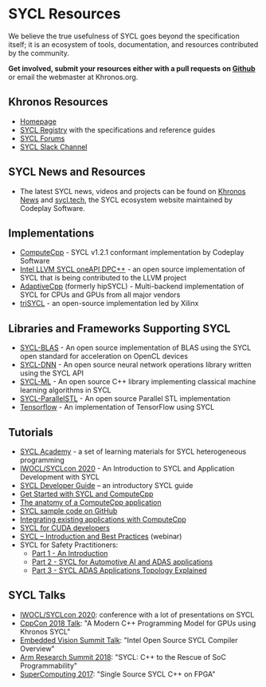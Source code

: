 # SYCL Resources

We believe the true usefulness of SYCL goes beyond the specification
itself; it is an ecosystem of tools, documentation, and resources
contributed by the community.

**Get involved, submit your resources either with a pull requests on [Github](https://github.com/KhronosGroup/Khronosdotorg/blob/master/api/sycl/resources.md)** or email the webmaster at Khronos.org.

## Khronos Resources
* [Homepage](https://www.khronos.org/sycl/)
* [SYCL Registry](https://www.khronos.org/registry/SYCL/) with the
  specifications and reference guides
* [SYCL Forums](https://community.khronos.org/c/sycl)
* [SYCL Slack Channel](https://khr.io/slack)

## SYCL News and Resources
* The latest SYCL news, videos and projects can be found on [Khronos News](https://www.khronos.org/news/tags/tag/SYCL) and [sycl.tech](https://sycl.tech), the SYCL ecosystem website maintained by Codeplay Software.

## Implementations
* [ComputeCpp](http://developer.codeplay.com/) - SYCL v1.2.1 conformant implementation by Codeplay Software
* [Intel LLVM SYCL oneAPI
  DPC++](https://github.com/intel/llvm/tree/sycl) - an open source
  implementation of SYCL that is being contributed to the LLVM project
* [AdaptiveCpp](https://github.com/AdaptiveCpp/AdaptiveCpp) (formerly hipSYCL) - Multi-backend implementation of SYCL for CPUs and GPUs from all major vendors
* [triSYCL](https://github.com/triSYCL/triSYCL) - an open-source implementation led by Xilinx

## Libraries and Frameworks Supporting SYCL
* [SYCL-BLAS](https://github.com/codeplaysoftware/sycl-blas) - An open source implementation of BLAS using the SYCL open standard for acceleration on OpenCL devices
* [SYCL-DNN](https://github.com/codeplaysoftware/SYCL-DNN) - An open source neural network operations library written using the SYCL API
* [SYCL-ML](https://github.com/codeplaysoftware/SYCL-ML) - An open source C++ library implementing classical machine learning algorithms in SYCL
* [SYCL-ParallelSTL](https://github.com/KhronosGroup/SyclParallelSTL) - An open source Parallel STL implementation
* [Tensorflow](https://github.com/codeplaysoftware/tensorflow) - An implementation of TensorFlow using SYCL

## Tutorials
* [SYCL Academy](https://github.com/codeplaysoftware/syclacademy) - a
  set of learning materials for SYCL heterogeneous programming
* [IWOCL/SYCLcon
  2020](https://www.iwocl.org/iwocl-2020/sycl-tutorials/) - An
  Introduction to SYCL and Application Development with SYCL
* [SYCL Developer Guide](https://developer.codeplay.com/computecppce/latest/sycl-guide-introduction) – an introductory SYCL guide
* [Get Started with SYCL and ComputeCpp](https://developer.codeplay.com/computecppce/latest/getting-started-guide)
* [The anatomy of a ComputeCpp application](https://developer.codeplay.com/computecppce/latest/anatomy-of-a-computecpp-app)
* [SYCL sample code on GitHub](https://github.com/codeplaysoftware/computecpp-sdk)
* [Integrating existing applications with ComputeCpp](https://developer.codeplay.com/computecppce/latest/integration-guide)
* [SYCL for CUDA developers](https://developer.codeplay.com/computecppce/latest/sycl-for-cuda-developers)
* [SYCL – Introduction and Best Practices](https://www.youtube.com/watch?v=TbkrODiVDQY) (webinar)
* SYCL for Safety Practitioners:
  * [Part 1 - An Introduction](https://codeplay.com/portal/blogs/2020/07/13/sycl-safety-part-1.html)
  * [Part 2 - SYCL for Automotive AI and ADAS applications](https://www.codeplay.com/portal/blogs/2020/09/01/sycl-safety-part-2.html)
  * [Part 3 - SYCL ADAS Applications Topology Explained](https://codeplay.com/portal/blogs/2020/11/09/sycl-safety-part-3.html)

## SYCL Talks
* [IWOCL/SYCLcon
  2020](https://www.iwocl.org/iwocl-2020/conference-program/):
  conference with a lot of presentations on SYCL
* [CppCon 2018 Talk](https://www.youtube.com/embed/miqZS6aS9K0): "A Modern C++ Programming Model for GPUs using Khronos SYCL"
* [Embedded Vision Summit Talk](https://www.youtube.com/embed/H55cXqLeMLQ): "Intel Open Source SYCL Compiler Overview"
* [Arm Research Summit 2018](https://www.youtube.com/embed/XXejyI4-WEI): "SYCL: C++ to the Rescue of SoC Programmability"
* [SuperComputing 2017](https://www.youtube.com/embed/4r6FXxknJEA): "Single Source SYCL C++ on FPGA"
